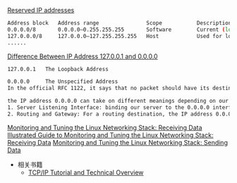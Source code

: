 [Reserved IP addresses](https://en.wikipedia.org/wiki/Reserved_IP_addresses)
```bash
Address block	Address range				Scope			Description
0.0.0.0/8		0.0.0.0–0.255.255.255		Software		Current (local, "this") network
127.0.0.0/8		127.0.0.0–127.255.255.255	Host			Used for loopback addresses to the local host
......
```

[Difference Between IP Address 127.0.0.1 and 0.0.0.0](https://www.baeldung.com/linux/difference-ip-address)
```bash
127.0.0.1	The Loopback Address

0.0.0.0		The Unspecified Address
In the official RFC 1122, it says that no packet should have its destination set as 0.0.0.0, and it’s only accepted to set 0.0.0.0 as its source address during the IP address initialization stage. Specifically, when a device first joins a network, it will send a packet indicating its source address as 0.0.0.0. This would let the DHCP server know that the device needs an IP address assignment.

the IP address 0.0.0.0 can take on different meanings depending on our context:
1. Server Listening Interface: binding our server to the 0.0.0.0 interface means we want to accept traffic from all of the available interfaces
2. Routing and Gateway: For a routing destination, the IP address 0.0.0.0 means the default route

```

[Monitoring and Tuning the Linux Networking Stack: Receiving Data](https://blog.packagecloud.io/monitoring-tuning-linux-networking-stack-receiving-data/)
[Illustrated Guide to Monitoring and Tuning the Linux Networking Stack: Receiving Data](https://blog.packagecloud.io/illustrated-guide-monitoring-tuning-linux-networking-stack-receiving-data/)
[Monitoring and Tuning the Linux Networking Stack: Sending Data](https://blog.packagecloud.io/monitoring-tuning-linux-networking-stack-sending-data/)

- 相关书籍
	- [TCP/IP Tutorial and Technical Overview](https://www.redbooks.ibm.com/redbooks/pdfs/gg243376.pdf)